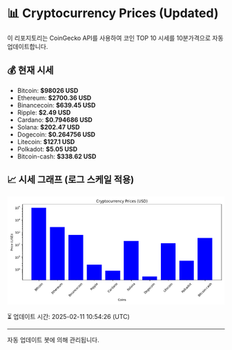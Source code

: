 
# 📊 Cryptocurrency Prices (Updated)

이 리포지토리는 CoinGecko API를 사용하여 코인 TOP 10 시세를 10분가격으로 자동 업데이트합니다.

## 💰 현재 시세
- Bitcoin: **$98026 USD**
- Ethereum: **$2700.36 USD**
- Binancecoin: **$639.45 USD**
- Ripple: **$2.49 USD**
- Cardano: **$0.794686 USD**
- Solana: **$202.47 USD**
- Dogecoin: **$0.264756 USD**
- Litecoin: **$127.1 USD**
- Polkadot: **$5.05 USD**
- Bitcoin-cash: **$338.62 USD**

## 📈 시세 그래프 (로그 스케일 적용)
![Crypto Prices](crypto_prices.png)

⏳ 업데이트 시간: 2025-02-11 10:54:26 (UTC)

---
자동 업데이트 봇에 의해 관리됩니다.
